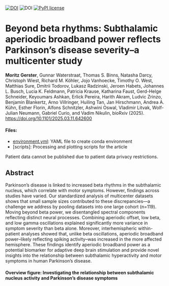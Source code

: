 [![DOI](https://img.shields.io/badge/Paper-Gerster%20et%20al.%202025-brightgreen)](https://doi.org/10.1101/2025.03.11.642600)
![DOI](https://img.shields.io/badge/python-3.12-blue)
[![PyPI license](https://img.shields.io/pypi/l/ansicolortags.svg)](https://pypi.python.org/pypi/ansicolortags/)

# Beyond beta rhythms: Subthalamic aperiodic broadband power reflects Parkinson’s disease severity–a multicenter study
**Moritz Gerster**, Gunnar Waterstraat, Thomas S. Binns, Natasha Darcy, Christoph Wiest, Richard M. Köhler, Jojo Vanhoecke, Timothy O. West, Matthias Sure, Dmitrii Todorov, Lukasz Radzinski, Jeroen Habets, Johannes L. Busch, Lucia K. Feldmann, Patricia Krause, Katharina Faust, Gerd-Helge Schneider, Keyoumars Ashkan, Erlick Pereira, Harith Akram, Ludvic Zrinzo, Benjamin Blankertz, Arno Villringer, Huiling Tan,  Jan Hirschmann, Andrea A. Kühn, Esther Florin, Alfons Schnitzler, Ashwini Oswal, Vladimir Litvak, Wolf-Julian Neumann, Gabriel Curio, and Vadim Nikulin, bioRxiv (2025). https://doi.org/10.1101/2025.03.11.642600

#### Files:
- [environment.yml](environment.yml): YAML file to create conda environment
- [scripts]: Processing and plotting scripts for the article

Patient data cannot be published due to patient data privacy restrictions.

## Abstract

Parkinson’s disease is linked to increased beta rhythms in the subthalamic nucleus, which correlate with motor symptoms. However, findings across studies have varied. Our standardized analysis of multicenter datasets shows that small sample sizes contributed to these discrepancies—a challenge we address by pooling datasets into one large cohort (n=119). Moving beyond beta power, we disentangled spectral components reflecting distinct neural processes. Combining aperiodic offset, low beta, and low gamma oscillations explained significantly more variance in symptom severity than beta alone. Moreover, interhemispheric within-patient analyses showed that, unlike beta oscillations, aperiodic broadband power–likely reflecting spiking activity–was increased in the more affected hemisphere. These findings identify aperiodic broadband power as a potential biomarker for adaptive deep brain stimulation and provide novel insights into the relationship between subthalamic hyperactivity and motor symptoms in human Parkinson’s disease.

#### Overview figure: Investigating the relationship between subthalamic nucleus activity and Parkinson’s disease symptoms
